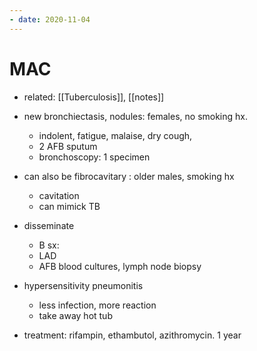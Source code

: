 ```yaml
---
- date: 2020-11-04
---
```


# MAC

- related: [[Tuberculosis]], [[notes]]

- new bronchiectasis, nodules: females, no smoking hx.
	- indolent, fatigue, malaise, dry cough,
	- 2 AFB sputum
	- bronchoscopy: 1 specimen

- can also be fibrocavitary : older males, smoking hx
	- cavitation
	- can mimick TB

- disseminate
	- B sx:
	- LAD
	- AFB blood cultures, lymph node biopsy

- hypersensitivity pneumonitis
	- less infection, more reaction
	- take away hot tub

- treatment: rifampin, ethambutol, azithromycin. 1 year
